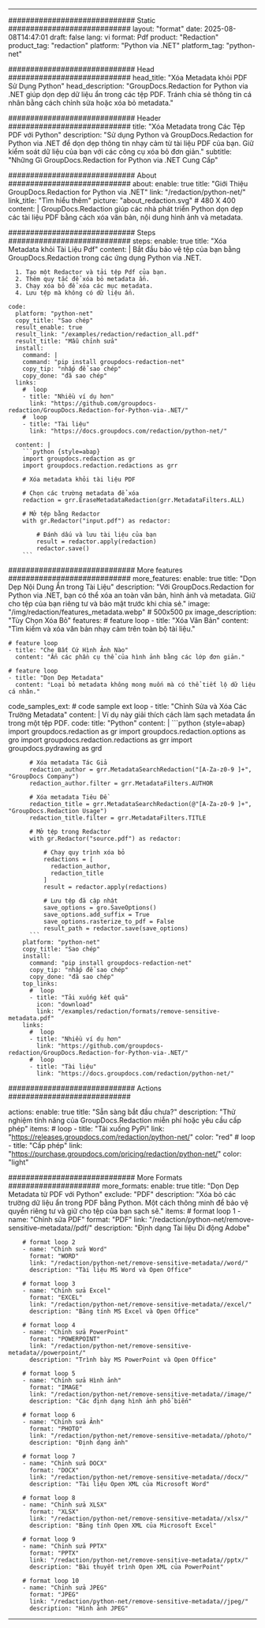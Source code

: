 
---
############################# Static ############################
layout: "format"
date:  2025-08-08T14:47:01
draft: false
lang: vi
format: Pdf
product: "Redaction"
product_tag: "redaction"
platform: "Python via .NET"
platform_tag: "python-net"

############################# Head ############################
head_title: "Xóa Metadata khỏi PDF Sử Dụng Python"
head_description: "GroupDocs.Redaction for Python via .NET giúp dọn dẹp dữ liệu ẩn trong các tệp PDF. Tránh chia sẻ thông tin cá nhân bằng cách chỉnh sửa hoặc xóa bỏ metadata."

############################# Header ############################
title: "Xóa Metadata trong Các Tệp PDF với Python" 
description: "Sử dụng Python và GroupDocs.Redaction for Python via .NET để dọn dẹp thông tin nhạy cảm từ tài liệu PDF của bạn. Giữ kiểm soát dữ liệu của bạn với các công cụ xóa bỏ đơn giản."
subtitle: "Những Gì GroupDocs.Redaction for Python via .NET Cung Cấp" 

############################# About ############################
about:
    enable: true
    title: "Giới Thiệu GroupDocs.Redaction for Python via .NET"
    link: "/redaction/python-net/"
    link_title: "Tìm hiểu thêm"
    picture: "about_redaction.svg" # 480 X 400
    content: |
       GroupDocs.Redaction giúp các nhà phát triển Python dọn dẹp các tài liệu PDF bằng cách xóa văn bản, nội dung hình ảnh và metadata.

############################# Steps ############################
steps:
    enable: true
    title: "Xóa Metadata khỏi Tài Liệu Pdf"
    content: |
      Bắt đầu bảo vệ tệp của bạn bằng GroupDocs.Redaction trong các ứng dụng Python via .NET.
      
      1. Tạo một Redactor và tải tệp Pdf của bạn.
      2. Thêm quy tắc để xóa bỏ metadata ẩn.
      3. Chạy xóa bỏ để xóa các mục metadata.
      4. Lưu tệp mà không có dữ liệu ẩn.
   
    code:
      platform: "python-net"
      copy_title: "Sao chép"
      result_enable: true
      result_link: "/examples/redaction/redaction_all.pdf"
      result_title: "Mẫu chỉnh sửa"
      install:
        command: |
        command: "pip install groupdocs-redaction-net"
        copy_tip: "nhấp để sao chép"
        copy_done: "đã sao chép"
      links:
        #  loop
        - title: "Nhiều ví dụ hơn"
          link: "https://github.com/groupdocs-redaction/GroupDocs.Redaction-for-Python-via-.NET/"
        #  loop
        - title: "Tài liệu"
          link: "https://docs.groupdocs.com/redaction/python-net/"
          
      content: |
        ```python {style=abap}
        import groupdocs.redaction as gr
        import groupdocs.redaction.redactions as grr

        # Xóa metadata khỏi tài liệu PDF

        # Chọn các trường metadata để xóa
        redaction = grr.EraseMetadataRedaction(grr.MetadataFilters.ALL)

        # Mở tệp bằng Redactor
        with gr.Redactor("input.pdf") as redactor:

            # Đánh dấu và lưu tài liệu của bạn
            result = redactor.apply(redaction)
            redactor.save()
        ```            


############################# More features ############################
more_features:
  enable: true
  title: "Dọn Dẹp Nội Dung Ẩn trong Tài Liệu"
  description: "Với GroupDocs.Redaction for Python via .NET, bạn có thể xóa an toàn văn bản, hình ảnh và metadata. Giữ cho tệp của bạn riêng tư và bảo mật trước khi chia sẻ."
  image: "/img/redaction/features_metadata.webp" # 500x500 px
  image_description: "Tùy Chọn Xóa Bỏ"
  features:
    # feature loop
    - title: "Xóa Văn Bản"
      content: "Tìm kiếm và xóa văn bản nhạy cảm trên toàn bộ tài liệu."

    # feature loop
    - title: "Che Bất Cứ Hình Ảnh Nào"
      content: "Ẩn các phần cụ thể của hình ảnh bằng các lớp đơn giản."

    # feature loop
    - title: "Dọn Dẹp Metadata"
      content: "Loại bỏ metadata không mong muốn mà có thể tiết lộ dữ liệu cá nhân."
      
  code_samples_ext:
    # code sample ext loop
    - title: "Chỉnh Sửa và Xóa Các Trường Metadata"
      content: |
        Ví dụ này giải thích cách làm sạch metadata ẩn trong một tệp PDF.
      code:
        title: "Python"
        content: |
          ```python {style=abap}
          import groupdocs.redaction as gr
          import groupdocs.redaction.options as gro
          import groupdocs.redaction.redactions as grr
          import groupdocs.pydrawing as grd

          # Xóa metadata Tác Giả
          redaction_author = grr.MetadataSearchRedaction("[A-Za-z0-9 ]+", "GroupDocs Company")
          redaction_author.filter = grr.MetadataFilters.AUTHOR

          # Xóa metadata Tiêu Đề
          redaction_title = grr.MetadataSearchRedaction(@"[A-Za-z0-9 ]+", "GroupDocs.Redaction Usage")
          redaction_title.filter = grr.MetadataFilters.TITLE

          # Mở tệp trong Redactor
          with gr.Redactor("source.pdf") as redactor:

              # Chạy quy trình xóa bỏ
              redactions = [
                redaction_author,
                redaction_title
              ]
              result = redactor.apply(redactions)

              # Lưu tệp đã cập nhật
              save_options = gro.SaveOptions()
              save_options.add_suffix = True
              save_options.rasterize_to_pdf = False
              result_path = redactor.save(save_options)
          ```
        platform: "python-net"
        copy_title: "Sao chép"
        install:
          command: "pip install groupdocs-redaction-net"
          copy_tip: "nhấp để sao chép"
          copy_done: "đã sao chép"
        top_links:
          #  loop
          - title: "Tải xuống kết quả"
            icon: "download"
            link: "/examples/redaction/formats/remove-sensitive-metadata.pdf"
        links:
          #  loop
          - title: "Nhiều ví dụ hơn"
            link: "https://github.com/groupdocs-redaction/GroupDocs.Redaction-for-Python-via-.NET/"
          #  loop
          - title: "Tài liệu"
            link: "https://docs.groupdocs.com/redaction/python-net/"


############################# Actions ############################

actions:
  enable: true
  title: "Sẵn sàng bắt đầu chưa?"
  description: "Thử nghiệm tính năng của GroupDocs.Redaction miễn phí hoặc yêu cầu cấp phép"
  items:
    #  loop
    - title: "Tải xuống PyPi"
      link: "https://releases.groupdocs.com/redaction/python-net/"
      color: "red"
        #  loop
    - title: "Cấp phép"
      link: "https://purchase.groupdocs.com/pricing/redaction/python-net/"
      color: "light"


############################# More Formats #####################
more_formats:
    enable: true
    title: "Dọn Dẹp Metadata từ PDF với Python"
    exclude: "PDF"
    description: "Xóa bỏ các trường dữ liệu ẩn trong PDF bằng Python. Một cách thông minh để bảo vệ quyền riêng tư và giữ cho tệp của bạn sạch sẽ."
    items: 
        # format loop 1
        - name: "Chỉnh sửa PDF"
          format: "PDF"
          link: "/redaction/python-net/remove-sensitive-metadata//pdf/"
          description: "Định dạng Tài liệu Di động Adobe"

        # format loop 2
        - name: "Chỉnh sửa Word"
          format: "WORD"
          link: "/redaction/python-net/remove-sensitive-metadata//word/"
          description: "Tài liệu MS Word và Open Office"
          
        # format loop 3
        - name: "Chỉnh sửa Excel"
          format: "EXCEL"
          link: "/redaction/python-net/remove-sensitive-metadata//excel/"
          description: "Bảng tính MS Excel và Open Office"

        # format loop 4
        - name: "Chỉnh sửa PowerPoint"
          format: "POWERPOINT"
          link: "/redaction/python-net/remove-sensitive-metadata//powerpoint/"
          description: "Trình bày MS PowerPoint và Open Office"

        # format loop 5
        - name: "Chỉnh sửa Hình ảnh"
          format: "IMAGE"
          link: "/redaction/python-net/remove-sensitive-metadata//image/"
          description: "Các định dạng hình ảnh phổ biến"

        # format loop 6
        - name: "Chỉnh sửa Ảnh"
          format: "PHOTO"
          link: "/redaction/python-net/remove-sensitive-metadata//photo/"
          description: "Định dạng ảnh"

        # format loop 7
        - name: "Chỉnh sửa DOCX"
          format: "DOCX"
          link: "/redaction/python-net/remove-sensitive-metadata//docx/"
          description: "Tài liệu Open XML của Microsoft Word"
          
        # format loop 8
        - name: "Chỉnh sửa XLSX"
          format: "XLSX"
          link: "/redaction/python-net/remove-sensitive-metadata//xlsx/"
          description: "Bảng tính Open XML của Microsoft Excel"
          
        # format loop 9
        - name: "Chỉnh sửa PPTX"
          format: "PPTX"
          link: "/redaction/python-net/remove-sensitive-metadata//pptx/"
          description: "Bài thuyết trình Open XML của PowerPoint"

        # format loop 10
        - name: "Chỉnh sửa JPEG"
          format: "JPEG"
          link: "/redaction/python-net/remove-sensitive-metadata//jpeg/"
          description: "Hình ảnh JPEG"


---
